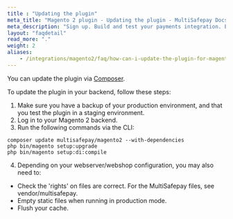 ```yaml
---
title : "Updating the plugin"
meta_title: "Magento 2 plugin - Updating the plugin - MultiSafepay Docs"
meta_description: "Sign up. Build and test your payments integration. Explore our products and services. Use our API Reference, SDKs, and wrappers. Get support."
layout: "faqdetail"
read_more: "."
weight: 2
aliases: 
    - /integrations/magento2/faq/how-can-i-update-the-plugin-for-magento2/
---
```


You can update the plugin via [Composer](https://getcomposer.org).

To update the plugin in your backend, follow these steps:

1. Make sure you have a backup of your production environment, and that you test the plugin in a staging environment.
2. Log in to your Magento 2 backend.
3. Run the following commands via the CLI:
```
composer update multisafepay/magento2 --with-dependencies
php bin/magento setup:upgrade
php bin/magento setup:di:compile
```

4. Depending on your webserver/webshop configuration, you may also need to:

- Check the 'rights' on files are correct. For the MultiSafepay files, see vendor/multisafepay.
- Empty static files when running in production mode.
- Flush your cache.


